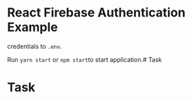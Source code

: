 # React Firebase Authentication Example

credentials to `.env`.

Run `yarn start` or `npm start`to start application.# Task

# Task
